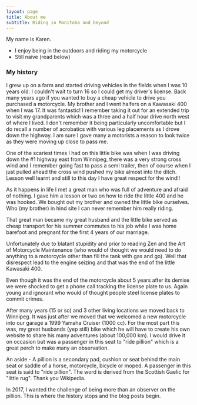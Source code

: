 ```yaml
---
layout: page
title: About me
subtitle: Riding in Manitoba and beyond
---
```


My name is Karen. 

- I enjoy being in the outdoors and riding my motorcycle
- Still naive (read below)

### My history

I grew up on a farm and started driving vehicles in the fields when I was 10 years old. I couldn't wait to turn 16 so I could get my driver's license. Back many years ago if you wanted to buy a cheap vehicle to drive you purchased a motorcycle. My brother and I went halfers on a Kawasaki 400 when I was 17. It was fantastic! I remember taking it out for an extended trip to visit my grandparents which was a three and a half hour drive north west of where I lived. I don't remember it being particularly uncomfortable but I do recall a number of acrobatics with various leg placements as I drove down the highway. I am sure I gave many a motorists a reason to look twice as they were moving up close to pass me. 

One of the scariest times I had on this little bike was when I was driving down the #1 highway east from Winnipeg, there was a very strong cross wind and I remember going fast to pass a semi trailer, then of course when I just pulled ahead the cross wind pushed my bike almost into the ditch. Lesson well learnt and still to this day I have great respect for the wind!!

As it happens in life I met a great man who was full of adventure and afraid of nothing. I gave him a lesson or two on how to ride the little 400 and he was hooked. We bought out my brother and owned the little bike ourselves. Who (my brother) in hind site I can never remember him really riding. 

That great man became my great husband and the little bike served as cheap transport for his summer commutes to his job while I was home barefoot and pregnant for the first 4 years of our marriage. 

Unfortunately due to blatant stupidity and prior to reading Zen and the Art of Motorcycle Maintenance (who would of thought we would need to do anything to a motorcycle other than fill the tank with gas and go). Well that disrespect lead to the engine seizing and that was the end of the little Kawasaki 400.

Even though it was the end of the motorcycle about 5 years after its demise we were shocked to get a phone call tracking the license plate to us. Again young and ignorant who would of thought people steel license plates to commit crimes. 

After many years (15 or so) and 3 other living locations we moved back to Winnipeg. It was just after we moved that we welcomed a new motorcycle into our garage a 1999 Yamaha Cruiser (1000 cc). For the most part this was, my great husbands (yep still) bike which he will have to create his own website to share his many adventures (about 100,000 km). I would drive it on occasion but was a passenger in this seat to "ride pillion" which is a great perch to make many an observation.

An aside - A pillion is a secondary pad, cushion or seat behind the main seat or saddle of a horse, motorcycle, bicycle or moped. A passenger in this seat is said to "ride pillion". The word is derived from the Scottish Gaelic for "little rug". Thank you Wikipedia.

In 2017, I wanted the challenge of being more than an observer on the pillion.
This is where the history stops and the blog posts begin. 
